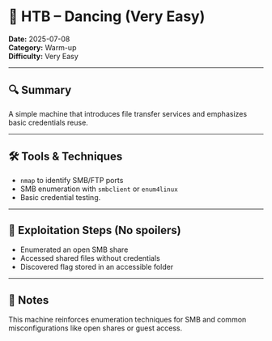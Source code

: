 # 💃 HTB – Dancing (Very Easy)

**Date:** 2025-07-08  
**Category:** Warm-up  
**Difficulty:** Very Easy  

---

## 🔍 Summary
A simple machine that introduces file transfer services and emphasizes basic credentials reuse.

---

## 🛠 Tools & Techniques
- `nmap` to identify SMB/FTP ports
- SMB enumeration with `smbclient` or `enum4linux`
- Basic credential testing.

---

## 🧠 Exploitation Steps (No spoilers)
- Enumerated an open SMB share
- Accessed shared files without credentials
- Discovered flag stored in an accessible folder

---

## 💭 Notes
This machine reinforces enumeration techniques for SMB and common misconfigurations like open shares or guest access.
